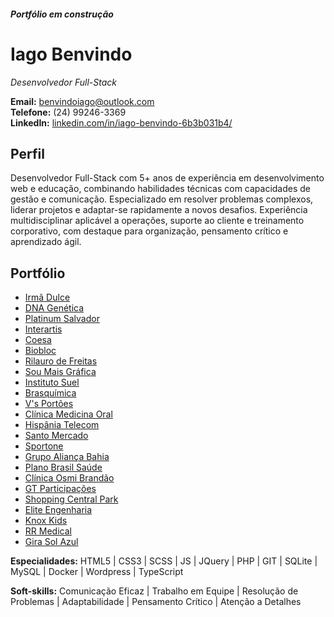 #### _Portfólio em construção_

# Iago Benvindo

_Desenvolvedor Full-Stack_

**Email:** [benvindoiago@outlook.com](mailto:benvindoiago@gmail.com)  
**Telefone:** (24) 99246-3369  
**LinkedIn:** [linkedin.com/in/iago-benvindo-6b3b031b4/](https://www.linkedin.com/in/iago-benvindo-6b3b031b4/)

## Perfil

Desenvolvedor Full-Stack com 5+ anos de experiência em desenvolvimento web e educação, combinando habilidades técnicas com capacidades de gestão e comunicação. Especializado em resolver problemas complexos, liderar projetos e adaptar-se rapidamente a novos desafios. Experiência multidisciplinar aplicável a operações, suporte ao cliente e treinamento corporativo, com destaque para organização, pensamento crítico e aprendizado ágil.

## Portfólio

- [Irmã Dulce](https://irmadulce.org.br/)
- [DNA Genética](https://www.dnagenetica.com.br/)
- [Platinum Salvador](https://www.platinumsalvador.com.br/)
- [Interartis](https://www.interartis.org.br/)
- [Coesa](https://coesa.com.br/)
- [Biobloc](https://biobloc.com.br/)
- [Rilauro de Freitas](https://rilaurodefreitas.com.br/)
- [Sou Mais Gráfica](https://soumaisgrafica.com.br/home)
- [Instituto Suel](https://institutosuel.org.br/)
- [Brasquímica](https://brasquinica.com.br/)
- [V's Portões](https://www.vsportoes.com.br/)
- [Clínica Medicina Oral](https://clinicamedicinaoral.com.br/)
- [Hispânia Telecom](https://hispaniatelecom.com.br/)
- [Santo Mercado](https://santomercadosp.com.br/)
- [Sportone](https://www.sportone.com.br/)
- [Grupo Aliança Bahia](https://grupoaliancabahia.com.br/)
- [Plano Brasil Saúde](https://planobrasilsaude.com.br/)
- [Clínica Osmi Brandão](https://clinicaosmiltobrandao.com.br/)
- [GT Participações](https://gtparticipacoes.com.br)
- [Shopping Central Park](https://www.shoppingcentralpark.net.br/)
- [Elite Engenharia](https://www.eliteengenharia.com.br/)
- [Knox Kids](https://knoxkids.com.br/)
- [RR Medical](https://rrmedical.com.br/)
- [Gira Sol Azul](https://girassolazularte.com.br/)

**Especialidades:** HTML5 | CSS3 | SCSS | JS | JQuery | PHP | GIT | SQLite | MySQL | Docker | Wordpress | TypeScript

**Soft-skills:** Comunicação Eficaz | Trabalho em Equipe | Resolução de Problemas | Adaptabilidade | Pensamento Crítico | Atenção a Detalhes
